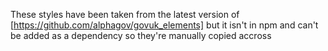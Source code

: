 These styles have been taken from the latest version of [https://github.com/alphagov/govuk_elements] but it isn't in npm and can't be added as a dependency so they're manually copied accross
